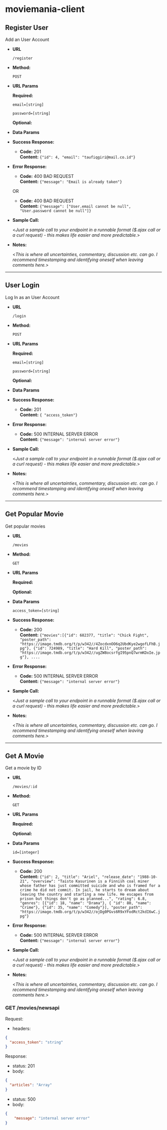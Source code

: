 # moviemania-client

**Register User**
----
  Add an User Account

* **URL**

  `/register`

* **Method:**
  
  `POST`
  
*  **URL Params**

   **Required:**
 
   `email=[string]`

   `password=[string]`

   **Optional:**

* **Data Params**

* **Success Response:**
  
  * **Code:** 201 <br />
    **Content:** `{"id": 4, "email": "taufiqgiri@mail.co.id"}`
 
* **Error Response:**

  * **Code:** 400 BAD REQUEST <br />
    **Content:** `{"message": "Email is already taken"}`

  OR

  * **Code:** 400 BAD REQUEST <br />
    **Content:** `{"message": ["User.email cannot be null", "User.password cannot be null"]}`

* **Sample Call:**

  <_Just a sample call to your endpoint in a runnable format ($.ajax call or a curl request) - this makes life easier and more predictable._> 

* **Notes:**

  <_This is where all uncertainties, commentary, discussion etc. can go. I recommend timestamping and identifying oneself when leaving comments here._>

---

**User Login**
----
  Log In as an User Account

* **URL**

  `/login`

* **Method:**
  
  `POST`
  
*  **URL Params**

   **Required:**
 
   `email=[string]`

   `password=[string]`

   **Optional:**

* **Data Params**

* **Success Response:**
  
  * **Code:** 201 <br />
    **Content:** `{ "access_token"}`
 
* **Error Response:**

  * **Code:** 500 INTERNAL SERVER ERROR <br />
    **Content:** `{"message": "internal server error"}`

* **Sample Call:**

  <_Just a sample call to your endpoint in a runnable format ($.ajax call or a curl request) - this makes life easier and more predictable._> 

* **Notes:**

  <_This is where all uncertainties, commentary, discussion etc. can go. I recommend timestamping and identifying oneself when leaving comments here._>

---

**Get Popular Movie**
----
  Get popular movies

* **URL**

  `/movies`

* **Method:**
  
  `GET`
  
*  **URL Params**

   **Required:**

   **Optional:**

* **Data Params**

    `access_token=[string]`

* **Success Response:**
  
  * **Code:** 200 <br />
    **Content:** `{"movies":[{"id": 682377, "title": "Chick Fight", "poster_path": "https://image.tmdb.org/t/p/w342//4ZocdxnOO6q2UbdKye2wgofLFhB.jpg"}, {"id": 724989, "title": "Hard Kill", "poster_path": "https://image.tmdb.org/t/p/w342//ugZW8ocsrfgI95pnQ7wrmKDxIe.jpg"}, ....`
 
* **Error Response:**

  * **Code:** 500 INTERNAL SERVER ERROR <br />
    **Content:** `{"message": "internal server error"}`

* **Sample Call:**

  <_Just a sample call to your endpoint in a runnable format ($.ajax call or a curl request) - this makes life easier and more predictable._> 

* **Notes:**

  <_This is where all uncertainties, commentary, discussion etc. can go. I recommend timestamping and identifying oneself when leaving comments here._>

---

**Get A Movie**
----
  Get a movie by ID

* **URL**

  `/movies/:id`

* **Method:**
  
  `GET`
  
*  **URL Params**

   **Required:**

   **Optional:**

* **Data Params**

    `id=[integer]`

* **Success Response:**
  
  * **Code:** 200 <br />
    **Content:** `{"id": 2, "title": "Ariel", "release_date": "1988-10-21", "overview": "Taisto Kasurinen is a Finnish coal miner whose father has just committed suicide and who is framed for a crime he did not commit. In jail, he starts to dream about leaving the country and starting a new life. He escapes from prison but things don't go as planned...", "rating": 6.8, "genres": [{"id": 18, "name": "Drama"}, { "id": 80, "name": "Crime"}, {"id": 35, "name": "Comedy"}], "poster_path": "https://image.tmdb.org/t/p/w342//ojDg0PGvs6R9xYFodRct2kdI6wC.jpg"}`
 
* **Error Response:**

  * **Code:** 500 INTERNAL SERVER ERROR <br />
    **Content:** `{"message": "internal server error"}`

* **Sample Call:**

  <_Just a sample call to your endpoint in a runnable format ($.ajax call or a curl request) - this makes life easier and more predictable._> 

* **Notes:**

  <_This is where all uncertainties, commentary, discussion etc. can go. I recommend timestamping and identifying oneself when leaving comments here._>

### GET /movies/newsapi

Request:

- headers:

```json
{
  "access_token": "string"
}
```

Response:

- status: 201
- body:
  ​

```json
{
  "articles": "Array"
}
```
- status: 500
- body:
```json
{
    "message": "internal server error"
}
```